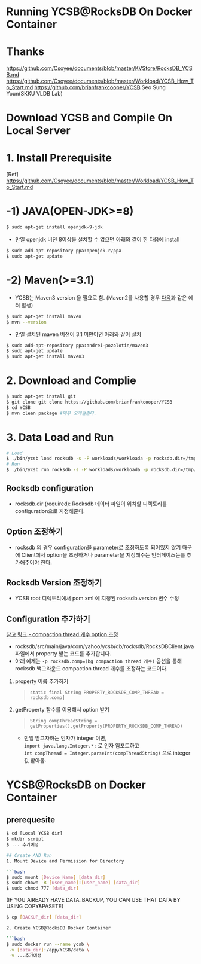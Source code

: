 # Running YCSB@RocksDB On Docker Container
# Thanks

https://github.com/Csoyee/documents/blob/master/KVStore/RocksDB_YCSB.md
https://github.com/Csoyee/documents/blob/master/Workload/YCSB_How_To_Start.md
https://github.com/brianfrankcooper/YCSB
Seo Sung Youn(SKKU VLDB Lab)

# Download YCSB and Compile On Local Server

# 1. Install Prerequisite
[Ref] https://github.com/Csoyee/documents/blob/master/Workload/YCSB_How_To_Start.md
  # -1) JAVA(OPEN-JDK>=8)
  ```bash
  $ sudo apt-get install openjdk-9-jdk
 ```
 
- 만일 openjdk 버전 8이상을 설치할 수 없으면 아래와 같이 한 다음에 install 
```bash
$ sudo add-apt-repository ppa:openjdk-r/ppa
$ sudo apt-get update 
```

# -2) Maven(>=3.1)
- YCSB는 Maven3 version  을 필요로 함. (Maven2를 사용할 경우 [다음](https://github.com/brianfrankcooper/YCSB/issues/406)과 같은 에러 발생)
```bash
$ sudo apt-get install maven
$ mvn --version
```
- 만일 설치된 maven 버전이 3.1 미만이면 아래와 같이 설치
```bash
$ sudo add-apt-repository ppa:andrei-pozolotin/maven3
$ sudo apt-get update
$ sudo apt-get install maven3
```

# 2. Download and Complie
``` bash
$ sudo apt-get install git 
$ git clone git clone https://github.com/brianfrankcooper/YCSB
$ cd YCSB
$ mvn clean package #매우 오래걸린다.
```
# 3. Data Load and Run
```bash
# Load  
$ ./bin/ycsb load rocksdb -s -P workloads/workloada -p rocksdb.dir=/tmp/ycsb-rocksdb-data
# Run   
$ ./bin/ycsb run rocksdb -s -P workloads/workloada -p rocksdb.dir=/tmp/ycsb-rocksdb-data
```
## Rocksdb configuration  
- rocksdb.dir (required): Rocksdb 데이터 파일이 위치할 디렉토리를 configuration으로 지정해준다. 


## Option 조정하기
- rocksdb 의 경우 configuration을 parameter로 조정하도록 되어있지 않기 때문에 Client에서 option을 조정하거나 parameter을 지정해주는 인터페이스는를 추가해주어야 한다. 

## Rocksdb Version 조정하기
- YCSB root 디렉토리에서 pom.xml 에 지정된 rocksdb.version 변수 수정


## Configuration 추가하기 
[참고 링크 - compaction thread 개수 option 조정](https://github.com/Csoyee/YCSB/commit/c04863a2035e763c6b6751ec0b5034db93075a40)
- rocksdb/src/main/java/com/yahoo/ycsb/db/rocksdb/RocksDBClient.java 파일에서 property 받는 코드를 추가합니다.
- 아래 예제는 `-p rocksdb.comp=(bg compaction thread 개수)` 옵션을 통해 rocksdb 백그라운드 compaction thread 개수를 조정하는 코드이다.
1. property 이름 추가하기  
    > `static final String PROPERTY_ROCKSDB_COMP_THREAD = rocksdb.comp]`
2. getProperty 함수를 이용해서 option 받기  
    > `String compThreadString = getProperties().getProperty(PROPERTY_ROCKSDB_COMP_THREAD)`  
    - 만일 받고자하는 인자가 integer 이면,   
    `import java.lang.Integer.*;` 로 인자 임포트하고   
    `int compThread = Integer.parseInt(compThreadString)` 으로 integer 값 받아옴.



# YCSB@RocksDB on Docker Container

## prerequesite
```bash
$ cd [Local YCSB dir]
$ mkdir script
$ ... 추가예정

## Create AND Run
1. Mount Device and Permission for Directory 

```bash
$ sudo mount [Device_Name] [data_dir]
$ sudo chown -R [user_name]:[user_name] [data_dir]
$ sudo chmod 777 [data_dir]
```
(IF YOU AlREADY HAVE DATA_BACKUP, YOU CAN USE THAT DATA BY USING COPY&PASETE)
```bash
$ cp [BACKUP_dir] [data_dir]

2. Create YCSB@RocksDB Docker Container

```bash
$ sudo docker run --name ycsb \
 -v [data_dir]:/app/YCSB/data \
 -v ...추가예정
    
